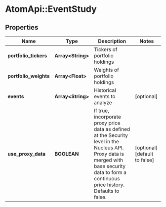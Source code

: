 # AtomApi::EventStudy

## Properties
Name | Type | Description | Notes
------------ | ------------- | ------------- | -------------
**portfolio_tickers** | **Array&lt;String&gt;** | Tickers of portfolio holdings | 
**portfolio_weights** | **Array&lt;Float&gt;** | Weights of portfolio holdings | 
**events** | **Array&lt;String&gt;** | Historical events to analyze | [optional] 
**use_proxy_data** | **BOOLEAN** | If true, incorporate proxy price data as defined at the Security level in the Nucleus API. Proxy data is merged with base security data to form a continuous price history. Defaults to false. | [optional] [default to false]


